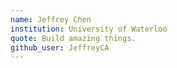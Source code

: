 ```yaml
---
name: Jeffrey Chen
institution: University of Waterloo
quote: Build amazing things.
github_user: JeffreyCA
---
```

